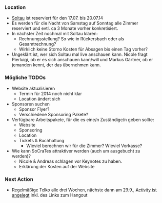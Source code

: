 ### Location


* [Soltau](http://hotel-park-soltau.de) ist reserviert für den 17.07. bis 20.07.14
* Es werden für die Nacht von Samstag auf Sonntag alle Zimmer reserviert und evtl. ca 3 Monate vorher konkretisiert. 
* In nächster Zeit nochmal mit Soltau klären:
    * Rechnungsstellung? So wie in Rückersbach oder als Gesamtrechnung?
    * Wirklich keine Storno Kosten für Absagen bis einen Tag vorher?
* Ungeklärt ist, wer sich Soltau mal live anschauen kann. Nicole fragt Pierluigi, ob er es sich anschauen kann/will und Markus Gärtner, ob er jemanden kennt, der das übernehmen kann.

### Mögliche TODOs

* Website aktualisieren
    * Termin für 2014 noch nicht klar
    * Location ändert sich
* Sponsoren suchen
    * Sponsor Flyer?
    * Verschiedene Sponsoring Pakete?
* Verfügbare Arbeitspakete, für die es eine/n Zuständige/n geben sollte:
    * Website
    * Sponsoring
    * Location
    * Tickets & Buchhaltung 
        * Wieviel berechnen wir für die Zimmer? Wieviel Vorkasse?
* Wie kann SoCraTes attraktiver werden (auch um ausgebucht zu werden)?
    * Nicole & Andreas schlagen vor Keynotes zu haben.
    * Erklärung der Kosten auf der Website

### Next Action
* Regelmäßige Telko alle drei Wochen, nächste dann am 29.9., [Activity ist angelegt](http://www.softwerkskammer.org/activities/socrates-orga-telko-2) inkl. des Links zum Hangout